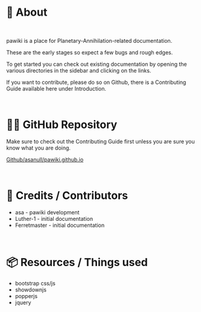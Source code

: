 # 📃 About
<br>

pawiki is a place for Planetary-Annihilation-related documentation.

These are the early stages so expect a few bugs and rough edges.

To get started you can check out existing documentation by opening the various directories in the sidebar and clicking on the links.

If you want to contribute, please do so on Github, there is a Contributing Guide available here under Introduction.

<br>

# 🧑‍💻 GitHub Repository

Make sure to check out the Contributing Guide first unless you are sure you know what you are doing.

<a class="text-decoration-none" href="https://github.com/asanull/pawiki.github.io">Github/asanull/pawiki.github.io</a>

<br>

# 📝 Credits / Contributors

- asa  -  pawiki development
- Luther-1  -  initial documentation
- Ferretmaster  -  initial documentation

<br>

# 📦 Resources / Things used

- bootstrap css/js
- showdownjs
- popperjs
- jquery